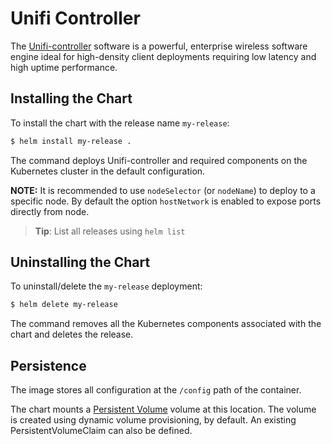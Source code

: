 # Unifi Controller

The [Unifi-controller](https://ui.com/consoles) software is a powerful, enterprise wireless software engine ideal for high-density client deployments requiring low latency and high uptime performance.

## Installing the Chart

To install the chart with the release name `my-release`:

```bash
$ helm install my-release .
```

The command deploys Unifi-controller and required components on the Kubernetes cluster in the default configuration.

**NOTE:** It is recommended to use `nodeSelector` (or `nodeName`) to deploy to a specific node.
By default the option `hostNetwork` is enabled to expose ports directly from node.

> **Tip**: List all releases using `helm list`

## Uninstalling the Chart

To uninstall/delete the `my-release` deployment:

```bash
$ helm delete my-release
```

The command removes all the Kubernetes components associated with the chart and deletes the release.

## Persistence

The image stores all configuration at the `/config` path of the container.

The chart mounts a [Persistent Volume](https://kubernetes.io/docs/user-guide/persistent-volumes/) volume at this location. The volume is created using dynamic volume provisioning, by default. An existing PersistentVolumeClaim can also be defined.
